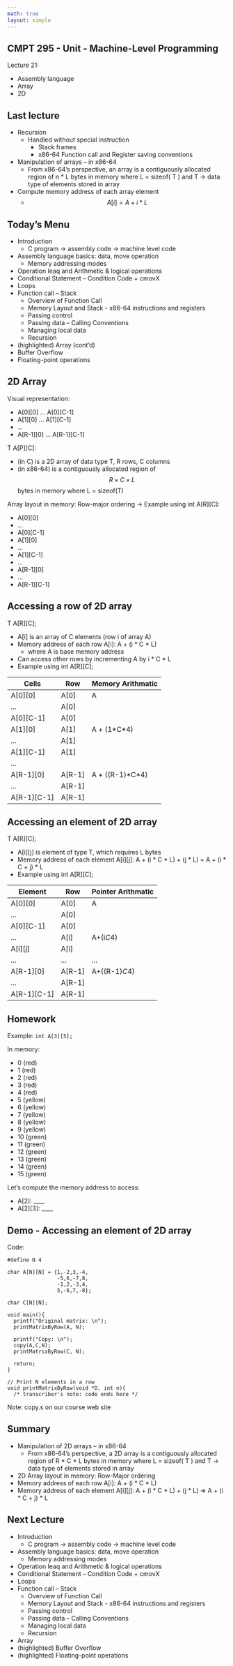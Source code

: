 ```yaml
---
math: true
layout: simple
---
```


## CMPT 295 - Unit - Machine-Level Programming

Lecture 21:

* Assembly language
* Array
* 2D

## Last lecture

* Recursion
  * Handled without special instruction
    * Stack frames
    * x86-64 Function call and Register saving conventions
* Manipulation of arrays – in x86-64
  * From x86-64’s perspective, an array is a contiguously allocated region of n * L bytes in memory where L = sizeof( T ) and T -> data type of elements stored in array
* Compute memory address of each array element
  * $$A[i] = A + i * L$$

## Today’s Menu

* Introduction
  * C program -> assembly code -> machine level code
* Assembly language basics: data, move operation
  * Memory addressing modes
* Operation leaq and Arithmetic & logical operations
* Conditional Statement – Condition Code + cmovX
* Loops
* Function call – Stack
  * Overview of Function Call
  * Memory Layout and Stack - x86-64 instructions and registers
  * Passing control
  * Passing data – Calling Conventions
  * Managing local data
  * Recursion
* (highlighted) Array (cont’d)
* Buffer Overflow
* Floating-point operations


## 2D Array

Visual representation:

* A[0][0] ... A[0][C-1]
* A[1][0] ... A[1][C-1]
* ...
* A[R-1][0] ... A[R-1][C-1]

T A[P][C]:

* (in C) is a 2D array of data type T, R rows, C columns
* (in x86-64) is a contiguously allocated region of $$R \times C \times L$$ bytes in memory where L = sizeof(T)

Array layout in memory: Row-major ordering -> Example using int A[R][C]:

* A[0][0]
* ...
* A[0][C-1]
* A[1][0]
* ...
* A[1][C-1]
* ...
* A[R-1][0]
* ...
* A[R-1][C-1]

## Accessing a row of 2D array

T A[R][C];

* A[i] is an array of C elements (row i of array A)
* Memory address of each row A[i]: A + (i * C * L)
  * where A is base memory address
* Can access other rows by incrementing A by i * C * L
* Example using int A[R][C];

Cells|Row|Memory Arithmatic
---|---|---
A[0][0]|A[0]|A
...|A[0]|
A[0][C-1]|A[0]|
A[1][0]|A[1]|A + (1\*C\*4)
...|A[1]|
A[1][C-1]|A[1]|
...||
A[R-1][0]|A[R-1]|A + ((R-1)\*C\*4)
...|A[R-1]|
A[R-1][C-1]|A[R-1]|

## Accessing an element of 2D array

T A[R][C];

* A[i][j] is element of type T, which requires L bytes
* Memory address of each element A[i][j]:
A + (i * C * L) + (j * L) = A + (i * C + j) * L
* Example using int A[R][C];

Element|Row|Pointer Arithmatic
---|---|---
A[0][0]|A[0]|A
...|A[0]|
A[0][C-1]|A[0]|
...|A[i]|A+(i*C*4)
A[i][j]|A[i]|
...|...|...
A[R-1][0]|A[R-1]|A+((R-1)*C*4)
...|A[R-1]|
A[R-1][C-1]|A[R-1]|

## Homework

Example: `int A[3][5];`

In memory:

* 0 (red)
* 1 (red)
* 2 (red)
* 3 (red)
* 4 (red)
* 5 (yellow)
* 6 (yellow)
* 7 (yellow)
* 8 (yellow)
* 9 (yellow)
* 10 (green)
* 11 (green)
* 12 (green)
* 13 (green)
* 14 (green)
* 15 (green)


Let’s compute the memory address to access:

* A[2]: \_\_\_\_
* A[2][3]: \_\_\_\_

## Demo - Accessing an element of 2D array

Code:

```
#define N 4

char A[N][N] = {1,-2,3,-4,
                -5,6,-7,8,
                -1,2,-3,4,
                5,-6,7,-8};

char C[N][N];

void main(){
  printf("Original matrix: \n");
  printMatrixByRow(A, N);
  
  printf("Copy: \n");
  copy(A,C,N);
  printMatrixByRow(C, N);

  return;
}

// Print N elements in a row
void printMatrixByRow(void *D, int n){
  /* transcriber's note: code ends here */
```

Note: copy.s on our course web site

## Summary

* Manipulation of 2D arrays – in x86-64
  * From x86-64’s perspective, a 2D array is a contiguously
allocated region of R * C * L bytes in memory where
L = sizeof( T ) and T -> data type of elements stored
in array
* 2D Array layout in memory: Row-Major ordering
* Memory address of each row A[i]: A + (i * C * L)
* Memory address of each element A[i][j]:
A + (i * C * L) + (j * L) => A + (i * C + j) * L

## Next Lecture

* Introduction
  * C program -> assembly code -> machine level code
* Assembly language basics: data, move operation
  * Memory addressing modes
* Operation leaq and Arithmetic & logical operations
* Conditional Statement – Condition Code + cmovX
* Loops
* Function call – Stack
  * Overview of Function Call
  * Memory Layout and Stack - x86-64 instructions and registers
  * Passing control
  * Passing data – Calling Conventions
  * Managing local data
  * Recursion
* Array
* (highlighted) Buffer Overflow
* (highlighted) Floating-point operations
